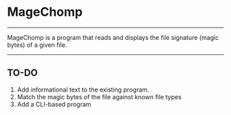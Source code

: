 # MageChomp

---

MageChomp is a program that reads and displays the file signature (magic bytes) of a given file.

---

## TO-DO

1) Add informational text to the existing program.
2) Match the magic bytes of the file against known file types
3) Add a CLI-based program
